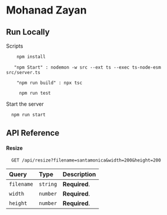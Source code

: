 
# Mohanad Zayan




## Run Locally

Scripts


```bash
    npm install
```

```npm Start
   "npm Start" : nodemon -w src --ext ts --exec ts-node-esm src/server.ts
```


```npm run build
    "npm run build" : npx tsc
```


```npm run test
     npm run test 
```

Start the server

```bash
  npm run start
```


## API Reference

#### Resize

```http
  GET /api/resize?filename=santamonica&width=200&height=200
```


| Query | Type     | Description                |
| :-------- | :------- | :------------------------- |
| `filename` | `string` | **Required**.  |
| `width` | `number` | **Required**.  |
| `height` | `number` | **Required**.  |



